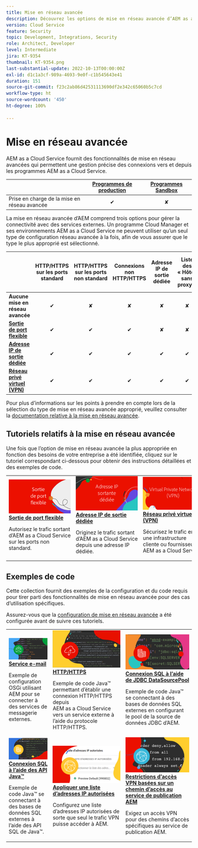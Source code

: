 ```yaml
---
title: Mise en réseau avancée
description: Découvrez les options de mise en réseau avancée d’AEM as a Cloud Service.
version: Cloud Service
feature: Security
topic: Development, Integrations, Security
role: Architect, Developer
level: Intermediate
jira: KT-9354
thumbnail: KT-9354.png
last-substantial-update: 2022-10-13T00:00:00Z
exl-id: d1c1a3cf-989a-4693-9e0f-c1b545643e41
duration: 151
source-git-commit: f23c2ab86d42531113690df2e342c65060b5c7cd
workflow-type: ht
source-wordcount: '450'
ht-degree: 100%

---
```


# Mise en réseau avancée

AEM as a Cloud Service fournit des fonctionnalités de mise en réseau avancées qui permettent une gestion précise des connexions vers et depuis les programmes AEM as a Cloud Service.

|                                                   | [Programmes de production](https://experienceleague.adobe.com/docs/experience-manager-cloud-service/content/implementing/using-cloud-manager/programs/introduction-production-programs.html?lang=fr) | [Programmes Sandbox](https://experienceleague.adobe.com/docs/experience-manager-cloud-service/content/implementing/using-cloud-manager/programs/introduction-sandbox-programs.html?lang=fr) |
|---------------------------------------------------|:-----------------------:|:---------------------:|
| Prise en charge de la mise en réseau avancée | ✔ | ✘ |


La mise en réseau avancée d’AEM comprend trois options pour gérer la connectivité avec des services externes. Un programme Cloud Manager et ses environnements AEM as a Cloud Service ne peuvent utiliser qu’un seul type de configuration réseau avancée à la fois, afin de vous assurer que le type le plus approprié est sélectionné.

|                                   | HTTP/HTTPS sur les ports standard | HTTP/HTTPS sur les ports non standard | Connexions non HTTP/HTTPS | Adresse IP de sortie dédiée | Liste des « Hôtes sans proxy » | Se connecter à des services protégés par VPN | Limiter le trafic de l’instance de publication AEM par IP |
|-----------------------------------|:----------------------------:|:--------------------------------:|:--------------------------:|:-------------------:|:-------------------------------------:|:-------------------------------------:|:----:|
| __Aucune mise en réseau avancée__ | ✔ | ✘ | ✘ | ✘ | ✘ | ✘ | ✘ |
| [__Sortie de port flexible__](./flexible-port-egress.md) | ✔ | ✔ | ✔ | ✘ | ✘ | ✘ | ✘ |
| [__Adresse IP de sortie dédiée__](./dedicated-egress-ip-address.md) | ✔ | ✔ | ✔ | ✔ | ✔ | ✘ | ✘ |
| [__Réseau privé virtuel (VPN)__](./vpn.md) | ✔ | ✔ | ✔ | ✔ | ✔ | ✔ | ✔ |


Pour plus d’informations sur les points à prendre en compte lors de la sélection du type de mise en réseau avancée approprié, veuillez consulter la [documentation relative à la mise en réseau avancée](https://experienceleague.adobe.com/docs/experience-manager-cloud-service/content/security/configuring-advanced-networking.html?lang=fr).

## Tutoriels relatifs à la mise en réseau avancée

Une fois que l’option de mise en réseau avancée la plus appropriée en fonction des besoins de votre entreprise a été identifiée, cliquez sur le tutoriel correspondant ci-dessous pour obtenir des instructions détaillées et des exemples de code.

<table>
  <tr>
   <td>
      <a  href="./flexible-port-egress.md"><img alt="Sortie de port flexible" src="./assets/flexible-port-egress.png"/></a>
      <div><strong><a href="./flexible-port-egress.md">Sortie de port flexible</a></strong></div>
      <p>
          Autorisez le trafic sortant d’AEM as a Cloud Service sur les ports non standard.
      </p>
    </td>   
   <td>
      <a  href="./dedicated-egress-ip-address.md"><img alt="Adresse IP de sortie dédiée" src="./assets/dedicated-egress-ip-address.png"/></a>
      <div><strong><a href="./dedicated-egress-ip-address.md">Adresse IP de sortie dédiée</a></strong></div>
      <p>
        Originez le trafic sortant d’AEM as a Cloud Service depuis une adresse IP dédiée.
      </p>
    </td>   
   <td>
      <a  href="./vpn.md"><img alt="Réseau privé virtuel (VPN)" src="./assets/vpn.png"/></a>
      <div><strong><a href="./vpn.md">Réseau privé virtuel (VPN)</a></strong></div>
      <p>
        Sécurisez le trafic entre une infrastructure cliente ou fournisseur et AEM as a Cloud Service.
      </p>
    </td>   
  </tr>
</table>

## Exemples de code

Cette collection fournit des exemples de la configuration et du code requis pour tirer parti des fonctionnalités de mise en réseau avancée pour des cas d’utilisation spécifiques.

Assurez-vous que la [configuration de mise en réseau avancée](#advanced-networking) a été configurée avant de suivre ces tutoriels.

<table><tr>
   <td>
      <a  href="./examples/email-service.md"><img alt="Réseau privé virtuel (VPN)" src="./assets/code-examples__email.png"/></a>
      <div><strong><a href="./examples/email-service.md">Service e-mail</a></strong></div>
      <p>
        Exemple de configuration OSGi utilisant AEM pour se connecter à des services de messagerie externes.
      </p>
    </td>  
    <td>
        <a  href="./examples/http-dedicated-egress-ip-vpn.md"><img alt="HTTP/HTTPS" src="./assets/code-examples__http.png"/></a>
        <div><strong><a href="./examples/http-dedicated-egress-ip-vpn.md">HTTP/HTTPS</a></strong></div>
        <p>
            Exemple de code Java™ permettant d’établir une connexion HTTP/HTTPS depuis AEM as a Cloud Service vers un service externe à l’aide du protocole HTTP/HTTPS.
        </p>
    </td>
    <td>
      <a  href="./examples/sql-datasourcepool.md"><img alt="Connexion SQL à l’aide de JDBC DataSourcePool" src="./assets//code-examples__sql-osgi.png"/></a>
      <div><strong><a href="./examples/sql-datasourcepool.md">Connexion SQL à l’aide de JDBC DataSourcePool</a></strong></div>
      <p>
            Exemple de code Java™ se connectant à des bases de données SQL externes en configurant le pool de la source de données JDBC d’AEM.
      </p>
    </td>   
    </tr><tr>
    <td>
      <a  href="./examples/sql-java-apis.md"><img alt="Connexion SQL à l’aide des API Java" src="./assets/code-examples__sql-java-api.png"/></a>
      <div><strong><a href="./examples/sql-java-apis.md">Connexion SQL à l’aide des API Java™</a></strong></div>
      <p>
            Exemple de code Java™ se connectant à des bases de données SQL externes à l’aide des API SQL de Java™.
      </p>
    </td>   
    <td>
      <a  href="https://experienceleague.adobe.com/docs/experience-manager-cloud-service/implementing/using-cloud-manager/ip-allow-lists/apply-allow-list.html?lang=fr"><img alt="Appliquer une liste d’adresses IP autorisées" src="./assets/code_examples__vpn-allow-list.png"/></a>
      <div><strong><a href="https://experienceleague.adobe.com/docs/experience-manager-cloud-service/implementing/using-cloud-manager/ip-allow-lists/apply-allow-list.html?lang=fr">Appliquer une liste d’adresses IP autorisées</a></strong></div>
      <p>
            Configurez une liste d’adresses IP autorisées de sorte que seul le trafic VPN puisse accéder à AEM.
      </p>
    </td>
   <td>
      <a  href="https://experienceleague.adobe.com/docs/experience-manager-cloud-service/content/security/configuring-advanced-networking.html?lang=fr#restrict-vpn-to-ingress-connections"><img alt="Restrictions d’accès VPN basées sur un chemin d’accès au service de publication AEM" src="./assets/code_examples__vpn-path-allow-list.png"/></a>
      <div><strong><a href="https://experienceleague.adobe.com/docs/experience-manager-cloud-service/content/security/configuring-advanced-networking.html?lang=fr#restrict-vpn-to-ingress-connections">Restrictions d’accès VPN basées sur un chemin d’accès au service de publication AEM</a></strong></div>
      <p>
            Exigez un accès VPN pour des chemins d’accès spécifiques au service de publication AEM.
      </p>
    </td>
</tr>
</table>
